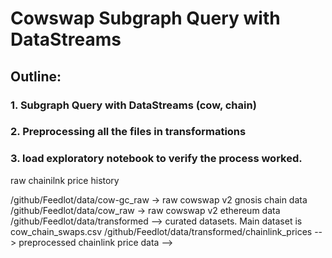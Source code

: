 # Cowswap Subgraph Query with DataStreams

## Outline:
### 1. Subgraph Query with DataStreams (cow, chain)
### 2. Preprocessing all the files in transformations
### 3. load exploratory notebook to verify the process worked.








<!-- All of the data in the data folder is stored in Dropbox. 
To repliate the data setup, download the .zip files and zip them into the data folder. 
Then all notebooks should run if your directory is pointing to the Feedlot folder (not Feedlot/data folder)

/github/Feedlot/data/chainlink_prices --> raw chainilnk price history
/github/Feedlot/data/cow-gc_raw -> raw cowswap v2 gnosis chain data
/github/Feedlot/data/cow_raw -> raw cowswap v2 ethereum data
/github/Feedlot/data/transformed --> curated datasets. Main dataset is cow_chain_swaps.csv
/github/Feedlot/data/transformed/chainlink_prices --> preprocessed chainlink price data -->